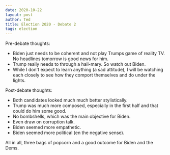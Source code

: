 ```yaml
---
date: 2020-10-22
layout: post
author: Ted
title: Election 2020 - Debate 2
tags: election
---
```

Pre-debate thoughts:
- Biden just needs to be coherent and not play Trumps game of reality TV. No headlines tomorrow is good news for him.
- Trump really needs to through a hail-mary. So watch out Biden.
- While I don't expect to learn anything (a sad attitude), I will be watching each closely to see how they comport themselves and do under the lights.

Post-debate thoughts:
- Both candidates looked much much better stylistically.
- Trump was much more composed, especially in the first half and that could do him some good.
- No bombshells, which was the main objective for Biden. 
- Even draw on corruption talk.
- Biden seemed more empathetic.
- Biden seemed more political (en the negative sense).

All in all, three bags of popcorn and a good outcome for Biden and the Dems.
